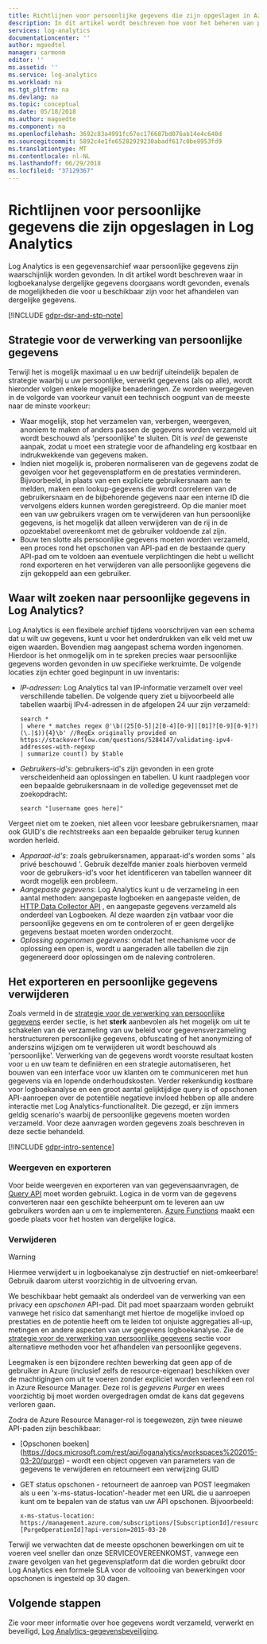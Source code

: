 ```yaml
---
title: Richtlijnen voor persoonlijke gegevens die zijn opgeslagen in Azure Log Analytics | Microsoft Docs
description: In dit artikel wordt beschreven hoe voor het beheren van persoonlijke gegevens die zijn opgeslagen in Azure Log Analytics en de methoden te identificeren en te verwijderen.
services: log-analytics
documentationcenter: ''
author: mgoedtel
manager: carmonm
editor: ''
ms.assetid: ''
ms.service: log-analytics
ms.workload: na
ms.tgt_pltfrm: na
ms.devlang: na
ms.topic: conceptual
ms.date: 05/18/2018
ms.author: magoedte
ms.component: na
ms.openlocfilehash: 3692c83a4991fc67ec176687bd076ab14e4c640d
ms.sourcegitcommit: 5892c4e1fe65282929230abadf617c0be8953fd9
ms.translationtype: MT
ms.contentlocale: nl-NL
ms.lasthandoff: 06/29/2018
ms.locfileid: "37129367"
---
```

# <a name="guidance-for-personal-data-stored-in-log-analytics"></a>Richtlijnen voor persoonlijke gegevens die zijn opgeslagen in Log Analytics

Log Analytics is een gegevensarchief waar persoonlijke gegevens zijn waarschijnlijk worden gevonden. In dit artikel wordt beschreven waar in logboekanalyse dergelijke gegevens doorgaans wordt gevonden, evenals de mogelijkheden die voor u beschikbaar zijn voor het afhandelen van dergelijke gegevens.

[!INCLUDE [gdpr-dsr-and-stp-note](../../includes/gdpr-dsr-and-stp-note.md)]

## <a name="strategy-for-personal-data-handling"></a>Strategie voor de verwerking van persoonlijke gegevens

Terwijl het is mogelijk maximaal u en uw bedrijf uiteindelijk bepalen de strategie waarbij u uw persoonlijke, verwerkt gegevens (als op alle), wordt hieronder volgen enkele mogelijke benaderingen. Ze worden weergegeven in de volgorde van voorkeur vanuit een technisch oogpunt van de meeste naar de minste voorkeur:

* Waar mogelijk, stop het verzamelen van, verbergen, weergeven, anoniem te maken of anders passen de gegevens worden verzameld uit wordt beschouwd als 'persoonlijke' te sluiten. Dit is _veel_ de gewenste aanpak, zodat u moet een strategie voor de afhandeling erg kostbaar en indrukwekkende van gegevens maken.
* Indien niet mogelijk is, proberen normaliseren van de gegevens zodat de gevolgen voor het gegevensplatform en de prestaties verminderen. Bijvoorbeeld, in plaats van een expliciete gebruikersnaam aan te melden, maken een lookup-gegevens die wordt correleren van de gebruikersnaam en de bijbehorende gegevens naar een interne ID die vervolgens elders kunnen worden geregistreerd. Op die manier moet een van uw gebruikers vragen om te verwijderen van hun persoonlijke gegevens, is het mogelijk dat alleen verwijderen van de rij in de opzoektabel overeenkomt met de gebruiker voldoende zal zijn. 
* Bouw ten slotte als persoonlijke gegevens moeten worden verzameld, een proces rond het opschonen van API-pad en de bestaande query API-pad om te voldoen aan eventuele verplichtingen die hebt u wellicht rond exporteren en het verwijderen van alle persoonlijke gegevens die zijn gekoppeld aan een gebruiker. 

## <a name="where-to-look-for-private-data-in-log-analytics"></a>Waar wilt zoeken naar persoonlijke gegevens in Log Analytics?

Log Analytics is een flexibele archief tijdens voorschrijven van een schema dat u wilt uw gegevens, kunt u voor het onderdrukken van elk veld met uw eigen waarden. Bovendien mag aangepast schema worden ingenomen. Hierdoor is het onmogelijk om in te spreken precies waar persoonlijke gegevens worden gevonden in uw specifieke werkruimte. De volgende locaties zijn echter goed beginpunt in uw inventaris:

* *IP-adressen*: Log Analytics tal van IP-informatie verzamelt over veel verschillende tabellen. De volgende query ziet u bijvoorbeeld alle tabellen waarbij IPv4-adressen in de afgelopen 24 uur zijn verzameld:
    ```
    search * 
    | where * matches regex @'\b((25[0-5]|2[0-4][0-9]|[01]?[0-9][0-9]?)(\.|$)){4}\b' //RegEx originally provided on https://stackoverflow.com/questions/5284147/validating-ipv4-addresses-with-regexp
    | summarize count() by $table
    ```
* *Gebruikers-id's*: gebruikers-id's zijn gevonden in een grote verscheidenheid aan oplossingen en tabellen. U kunt raadplegen voor een bepaalde gebruikersnaam in de volledige gegevensset met de zoekopdracht:
    ```
    search "[username goes here]"
    ```
Vergeet niet om te zoeken, niet alleen voor leesbare gebruikersnamen, maar ook GUID's die rechtstreeks aan een bepaalde gebruiker terug kunnen worden herleid.
* *Apparaat-id's*: zoals gebruikersnamen, apparaat-id's worden soms ' als privé beschouwd '. Gebruik dezelfde manier zoals hierboven vermeld voor de gebruikers-id's voor het identificeren van tabellen wanneer dit wordt mogelijk een probleem. 
* *Aangepaste gegevens*: Log Analytics kunt u de verzameling in een aantal methoden: aangepaste logboeken en aangepaste velden, de [HTTP Data Collector API](log-analytics-data-collector-api.md) , en aangepaste gegevens verzameld als onderdeel van Logboeken. Al deze waarden zijn vatbaar voor die persoonlijke gegevens en om te controleren of er geen dergelijke gegevens bestaat moeten worden onderzocht.
* *Oplossing opgenomen gegevens*: omdat het mechanisme voor de oplossing een open is, wordt u aangeraden alle tabellen die zijn gegenereerd door oplossingen om de naleving controleren.

## <a name="how-to-export-and-delete-private-data"></a>Het exporteren en persoonlijke gegevens verwijderen

Zoals vermeld in de [strategie voor de verwerking van persoonlijke gegevens](#strategy-for-personal-data-handling) eerder sectie, is het __sterk__ aanbevolen als het mogelijk om uit te schakelen van de verzameling van uw beleid voor gegevensverzameling herstructureren persoonlijke gegevens, obfuscating of het anonymizing of anderszins wijzigen om te verwijderen uit wordt beschouwd als 'persoonlijke'. Verwerking van de gegevens wordt voorste resultaat kosten voor u en uw team te definiëren en een strategie automatiseren, het bouwen van een interface voor uw klanten om te communiceren met hun gegevens via en lopende onderhoudskosten. Verder rekenkundig kostbare voor logboekanalyse en een groot aantal gelijktijdige query is of opschonen API-aanroepen over de potentiële negatieve invloed hebben op alle andere interactie met Log Analytics-functionaliteit. Die gezegd, er zijn immers geldig scenario's waarbij de persoonlijke gegevens moeten worden verzameld. Voor deze aanvragen worden gegevens zoals beschreven in deze sectie behandeld.

[!INCLUDE [gdpr-intro-sentence](../../includes/gdpr-intro-sentence.md)]

### <a name="view-and-export"></a>Weergeven en exporteren

Voor beide weergeven en exporteren van van gegevensaanvragen, de [Query API](https://dev.loganalytics.io/) moet worden gebruikt. Logica in de vorm van de gegevens converteren naar een geschikte beheerpunt om te leveren aan uw gebruikers worden aan u om te implementeren. [Azure Functions](https://azure.microsoft.com/services/functions/) maakt een goede plaats voor het hosten van dergelijke logica.

### <a name="delete"></a>Verwijderen

> [!WARNING]
> Hiermee verwijdert u in logboekanalyse zijn destructief en niet-omkeerbare! Gebruik daarom uiterst voorzichtig in de uitvoering ervan.

We beschikbaar hebt gemaakt als onderdeel van de verwerking van een privacy een *opschonen* API-pad. Dit pad moet spaarzaam worden gebruikt vanwege het risico dat samenhangt met hiertoe de mogelijke invloed op prestaties en de potentie heeft om te leiden tot onjuiste aggregaties all-up, metingen en andere aspecten van uw gegevens logboekanalyse. Zie de [strategie voor de verwerking van persoonlijke gegevens](#strategy-for-personal-data-handling) sectie voor alternatieve methoden voor het afhandelen van persoonlijke gegevens.

Leegmaken is een bijzondere rechten bewerking dat geen app of de gebruiker in Azure (inclusief zelfs de resource-eigenaar) beschikken over de machtigingen om uit te voeren zonder expliciet worden verleend een rol in Azure Resource Manager. Deze rol is _gegevens Purger_ en wees voorzichtig bij moet worden overgedragen omdat de kans dat gegevens verloren gaan. 

Zodra de Azure Resource Manager-rol is toegewezen, zijn twee nieuwe API-paden zijn beschikbaar: 

* [Opschonen boeken] (https://docs.microsoft.com/rest/api/loganalytics/workspaces%202015-03-20/purge) - wordt een object opgeven van parameters van de gegevens te verwijderen en retourneert een verwijzing GUID 
* GET status opschonen - retourneert de aanroep van POST leegmaken als u een 'x-ms-status-location'-header met een URL die u aanroepen kunt om te bepalen van de status van uw API opschonen. Bijvoorbeeld:

    ```
    x-ms-status-location: https://management.azure.com/subscriptions/[SubscriptionId]/resourceGroups/[ResourceGroupName]/providers/Microsoft.OperatonalInsights/workspaces/[WorkspaceName]/operations/purge-[PurgeOperationId]?api-version=2015-03-20
    ```

Terwijl we verwachten dat de meeste opschonen bewerkingen om uit te voeren veel sneller dan onze SERVICEOVEREENKOMST, vanwege een zware gevolgen van het gegevensplatform dat die worden gebruikt door Log Analytics een formele SLA voor de voltooiing van bewerkingen voor opschonen is ingesteld op 30 dagen. 

## <a name="next-steps"></a>Volgende stappen
Zie voor meer informatie over hoe gegevens wordt verzameld, verwerkt en beveiligd, [Log Analytics-gegevensbeveiliging](log-analytics-data-security.md).